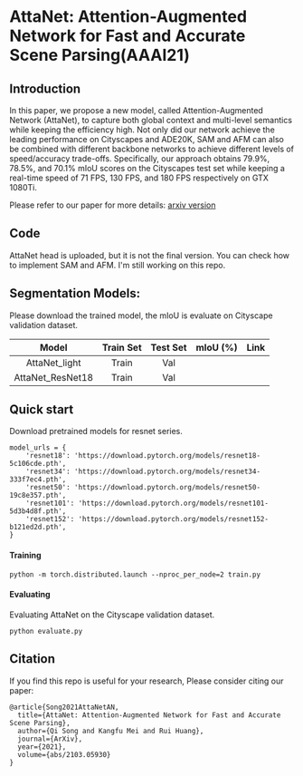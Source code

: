 # AttaNet: Attention-Augmented Network for Fast and Accurate Scene Parsing(AAAI21)
## Introduction
In this paper, we propose a new model, called Attention-Augmented Network (AttaNet), to capture both global context and multi-level semantics while keeping the efficiency high. Not only did our network achieve the leading performance on Cityscapes and ADE20K, SAM and AFM can also be combined with different backbone networks to achieve different levels of speed/accuracy trade-offs. Specifically, our approach obtains 79.9%, 78.5%, and 70.1% mIoU scores on the Cityscapes test set while keeping a real-time speed of 71 FPS, 130 FPS, and 180 FPS respectively on GTX 1080Ti.

Please refer to our paper for more details:
[arxiv version](https://arxiv.org/abs/2103.05930)

## Code
AttaNet head is uploaded, but it is not the final version. You can check how to implement SAM and AFM. I'm still working on this repo.

## Segmentation Models:
Please download the trained model, the mIoU is evaluate on Cityscape validation dataset.

|      Model       | Train Set | Test Set | mIoU (%) | Link |
| :--------------: | :-------: | :------: | :------: | :--: |
|  AttaNet_light   |   Train   |   Val    |          |      |
| AttaNet_ResNet18 |   Train   |   Val    |          |      |


## Quick start
Download pretrained models for resnet series.
```
model_urls = {
    'resnet18': 'https://download.pytorch.org/models/resnet18-5c106cde.pth',
    'resnet34': 'https://download.pytorch.org/models/resnet34-333f7ec4.pth',
    'resnet50': 'https://download.pytorch.org/models/resnet50-19c8e357.pth',
    'resnet101': 'https://download.pytorch.org/models/resnet101-5d3b4d8f.pth',
    'resnet152': 'https://download.pytorch.org/models/resnet152-b121ed2d.pth',
}
```
#### Training
```
python -m torch.distributed.launch --nproc_per_node=2 train.py
```
#### Evaluating
Evaluating AttaNet on the Cityscape validation dataset.
```
python evaluate.py
```

## Citation
If you find this repo is useful for your research, Please consider citing our paper:

```
@article{Song2021AttaNetAN,
  title={AttaNet: Attention-Augmented Network for Fast and Accurate Scene Parsing},
  author={Qi Song and Kangfu Mei and Rui Huang},
  journal={ArXiv},
  year={2021},
  volume={abs/2103.05930}
}
```
